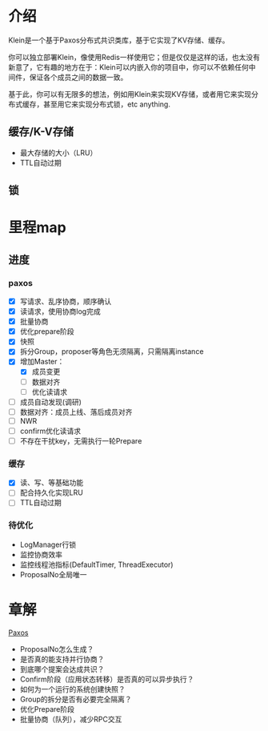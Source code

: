 
# 介绍
Klein是一个基于Paxos分布式共识类库，基于它实现了KV存储、缓存。

你可以独立部署Klein，像使用Redis一样使用它；但是仅仅是这样的话，也太没有新意了，它有趣的地方在于：Klein可以内嵌入你的项目中，你可以不依赖任何中间件，保证各个成员之间的数据一致。

基于此，你可以有无限多的想法，例如用Klein来实现KV存储，或者用它来实现分布式缓存，甚至用它来实现分布式锁，etc anything.

## 缓存/K-V存储
- 最大存储的大小（LRU）
- TTL自动过期
## 锁

# 里程map

## 进度
### paxos
- [x] 写请求、乱序协商，顺序确认
- [x] 读请求，使用协商log完成
- [x] 批量协商
- [x] 优化prepare阶段
- [x] 快照
- [x] 拆分Group，proposer等角色无须隔离，只需隔离instance
- [x] 增加Master：
  - [x] 成员变更
  - [ ] 数据对齐
  - [ ] 优化读请求
- [ ] 成员自动发现(调研)
- [ ] 数据对齐：成员上线、落后成员对齐
- [ ] NWR
- [ ] confirm优化读请求
- [ ] 不存在干扰key，无需执行一轮Prepare

### 缓存
- [x] 读、写、等基础功能
- [ ] 配合持久化实现LRU
- [ ] TTL自动过期

### 待优化
- LogManager行锁
- 监控协商效率
- 监控线程池指标(DefaultTimer, ThreadExecutor)
- ProposalNo全局唯一

# 章解
[Paxos](klein-consensus/klein-consensus-paxos/readme.md)
- ProposalNo怎么生成？
- 是否真的能支持并行协商？
- 到底哪个提案会达成共识？
- Confirm阶段（应用状态转移）是否真的可以异步执行？
- 如何为一个运行的系统创建快照？
- Group的拆分是否有必要完全隔离？
- 优化Prepare阶段
- 批量协商（队列），减少RPC交互